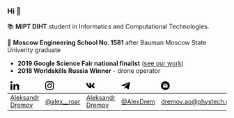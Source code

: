 ### Hi 👋

📚 **MIPT DIHT** student in Informatics and Computational Technologies.

🏫 **Moscow Engineering School No. 1581** after Bauman Moscow State Univerity graduate

- **2019 Google Science Fair national finalist** (<a href="https://github.com/AlexRoar/alexroar/blob/main/assets/Future%20of%20aviation-digital%20twin%20and%20prediction%20technologies_Google%20Science%20Fair.pdf">see our work</a>)
- **2018 Worldskills Russia Winner** - drone operator




<table>
    <thead>
      <tr>
      <td><img height="20px" src="https://github.com/AlexRoar/alexroar/raw/main/assets/linkedin.svg"></td>  
      <td><img height="20px" src="https://github.com/AlexRoar/alexroar/raw/main/assets/instagram.svg"></td>    
      <td><img height="20px" src="https://github.com/AlexRoar/alexroar/raw/main/assets/vk.svg"></td>  
      <td><img height="20px" src="https://github.com/AlexRoar/alexroar/raw/main/assets/telegram.svg"></td>  
      <td><img height="20px" src="https://github.com/AlexRoar/alexroar/raw/main/assets/gmail.svg"></td>  
      </tr>
    </thead>
    <tbody>
      <tr>
      <td><a href="https://www.linkedin.com/in/aleksandr-dremov-09a216199/">Aleksandr Dremov</a></td>  
      <td><a href="https://www.instagram.com/alex__roar/">@alex__roar</a></td>    
      <td><a href="https://www.linkedin.com/in/aleksandr-dremov-09a216199/">Aleksandr Dremov</a></td>  
      <td><a href="https://t.me/AlexDrem">@AlexDrem</a></td>  
      <td><a href="mailto:dremov.ao@phystech.edu">dremov.ao@phystech.edu</a></td>
      </tr>
    </tbody>
</table>
